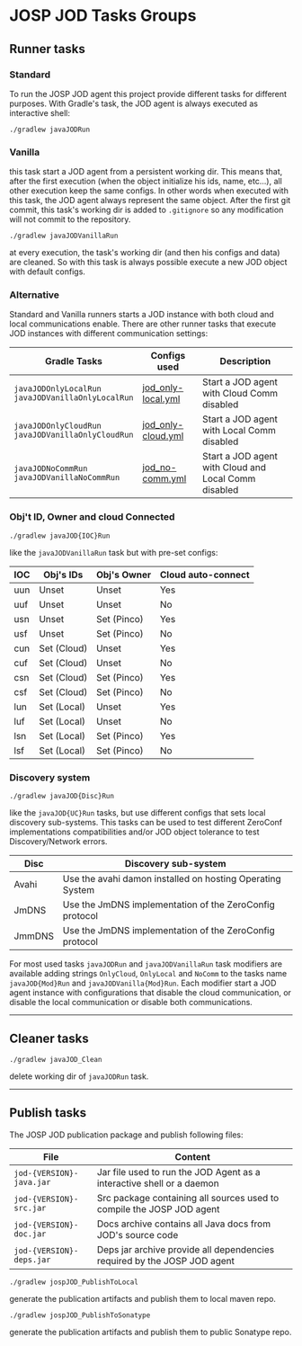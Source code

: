# JOSP JOD Tasks Groups

## Runner tasks

### Standard

To run the JOSP JOD agent this project provide different tasks for different purposes. With Gradle's task, the JOD agent is always executed as interactive shell:

```shellscript
./gradlew javaJODRun
```

### Vanilla

this task start a JOD agent from a persistent working dir. This means that, after the first execution (when the object initialize his ids, name, etc...), all other execution keep the same configs. In other words when executed with this task, the JOD agent always represent the same object. After the first git commit, this task's working dir is added to ```.gitignore```
so any modification will not commit to the repository.

```shellscript
./gradlew javaJODVanillaRun
```

at every execution, the task's working dir (and then his configs and data)
are cleaned. So with this task is always possible execute a new JOD object with default configs.

### Alternative

Standard and Vanilla runners starts a JOD instance with both cloud and local communications enable. There are other runner tasks that execute JOD instances with different communication settings:

| Gradle Tasks                                                  | Configs used                                      | Description |
|---------------------------------------------------------------|---------------------------------------------------|-------------|
| ```javaJODOnlyLocalRun```<br>```javaJODVanillaOnlyLocalRun``` | [jod_only-local.yml](src/jospJOD/configs/jod_only-local.yml) | Start a JOD agent with Cloud Comm disabled |
| ```javaJODOnlyCloudRun```<br>```javaJODVanillaOnlyCloudRun``` | [jod_only-cloud.yml](src/jospJOD/configs/jod_only-cloud.yml) | Start a JOD agent with Local Comm disabled |
| ```javaJODNoCommRun```<br>```javaJODVanillaNoCommRun```       | [jod_no-comm.yml](src/jospJOD/configs/jod_no-comm.yml)    | Start a JOD agent with Cloud and Local Comm disabled |

### Obj't ID, Owner and cloud Connected

```shellscript
./gradlew javaJOD{IOC}Run
```

like the ```javaJODVanillaRun``` task but with pre-set configs:

| IOC | Obj's IDs | Obj's Owner | Cloud auto-connect |
|-----|-----------|-------------|--------------------|
| uun | Unset | Unset | Yes |
| uuf | Unset | Unset | No  |
| usn | Unset | Set (Pinco) | Yes |
| usf | Unset | Set (Pinco) | No  |
| cun | Set (Cloud) | Unset | Yes |
| cuf | Set (Cloud) | Unset | No  |
| csn | Set (Cloud) | Set (Pinco) | Yes |
| csf | Set (Cloud) | Set (Pinco) | No  |
| lun | Set (Local) | Unset | Yes |
| luf | Set (Local) | Unset | No  |
| lsn | Set (Local) | Set (Pinco) | Yes |
| lsf | Set (Local) | Set (Pinco) | No  |

### Discovery system

```shellscript
./gradlew javaJOD{Disc}Run
```

like the ```javaJOD{UC}Run``` tasks, but use different configs that sets local discovery sub-systems. This tasks can be used to test different ZeroConf implementations compatibilities and/or JOD object tolerance to test Discovery/Network errors.

| Disc   | Discovery sub-system |
|--------|----------------------|
| Avahi  | Use the avahi damon installed on hosting Operating System |
| JmDNS  | Use the JmDNS implementation of the ZeroConfig protocol   |
| JmmDNS | Use the JmDNS implementation of the ZeroConfig protocol   |

For most used tasks ```javaJODRun``` and ```javaJODVanillaRun``` task modifiers are available adding strings ```OnlyCloud```, ```OnlyLocal``` and ```NoComm```
to the tasks name ```javaJOD{Mod}Run``` and ```javaJODVanilla{Mod}Run```. Each modifier start a JOD agent instance with configurations that disable the cloud communication, or disable the local communication or disable both communications.

----

## Cleaner tasks

```shellscript
./gradlew javaJOD_Clean
```

delete working dir of ```javaJODRun``` task.

----

## Publish tasks

The JOSP JOD publication package and publish following files:

| File | Content |
|------|---------|
| ```jod-{VERSION}-java.jar``` | Jar file used to run the JOD Agent as a interactive shell or a daemon |
| ```jod-{VERSION}-src.jar```  | Src package containing all sources used to compile the JOSP JOD agent |
| ```jod-{VERSION}-doc.jar```  | Docs archive contains all Java docs from JOD's source code |
| ```jod-{VERSION}-deps.jar``` | Deps jar archive provide all dependencies required by the JOSP JOD agent |

```shellscript
./gradlew jospJOD_PublishToLocal
```

generate the publication artifacts and publish them to local maven repo.

```shellscript
./gradlew jospJOD_PublishToSonatype
```

generate the publication artifacts and publish them to public Sonatype repo.
